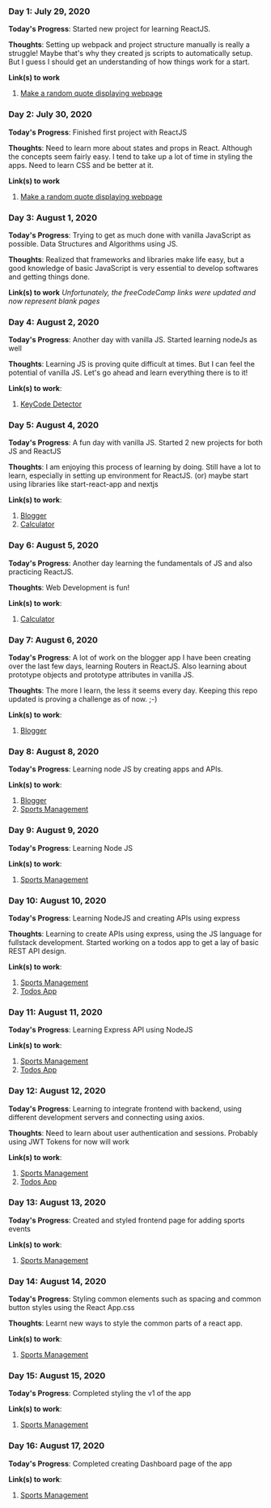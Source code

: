 ### Day 1: July 29, 2020

**Today's Progress**: Started new project for learning ReactJS.

**Thoughts**: Setting up webpack and project structure manually is really a struggle! Maybe that's why they created js scripts to automatically setup. But I guess I should get an understanding of how things work for a start.

**Link(s) to work**
1. [Make a random quote displaying webpage](https://github.com/asi309/random-quotes-machine)


### Day 2: July 30, 2020

**Today's Progress**: Finished first project with ReactJS

**Thoughts**: Need to learn more about states and props in React. Although the concepts seem fairly easy. I tend to take up a lot of time in styling the apps. Need to learn CSS and be better at it.

**Link(s) to work**
1. [Make a random quote displaying webpage](https://github.com/asi309/random-quotes-machine)


### Day 3: August 1, 2020

**Today's Progress**: Trying to get as much done with vanilla JavaScript as possible. Data Structures and Algorithms using JS.

**Thoughts**: Realized that frameworks and libraries make life easy, but a good knowledge of basic JavaScript is very essential to develop softwares and getting things done.

**Link(s) to work**
*Unfortunately, the freeCodeCamp links were updated and now represent blank pages*


### Day 4: August 2, 2020

**Today's Progress**: Another day with vanilla JS. Started learning nodeJs as well

**Thoughts**: Learning JS is proving quite difficult at times. But I can feel the potential of vanilla JS. Let's go ahead and learn everything there is to it!

**Link(s) to work**:
1. [KeyCode Detector](https://github.com/asi309/keyCode-Detector)


### Day 5: August 4, 2020

**Today's Progress**: A fun day with vanilla JS. Started 2 new projects for both JS and ReactJS

**Thoughts**: I am enjoying this process of learning by doing. Still have a lot to learn, especially in setting up environment for ReactJS. (or) maybe start using libraries like start-react-app and nextjs

**Link(s) to work**:
1. [Blogger](https://github.com/asi309/Blogger)
2. [Calculator](https://github.com/asi309/Calculator)


### Day 6: August 5, 2020

**Today's Progress**: Another day learning the fundamentals of JS and also practicing ReactJS.

**Thoughts**: Web Development is fun!

**Link(s) to work**:
1. [Calculator](https://github.com/asi309/Calculator)


### Day 7: August 6, 2020

**Today's Progress**: A lot of work on the blogger app I have been creating over the last few days, learning Routers in ReactJS. Also learning about prototype objects and prototype attributes in vanilla JS.

**Thoughts**: The more I learn, the less it seems every day. Keeping this repo updated is proving a challenge as of now. ;-)

**Link(s) to work**:
1. [Blogger](https://github.com/asi309/Blogger)


### Day 8: August 8, 2020

**Today's Progress**: Learning node JS by creating apps and APIs.

**Link(s) to work**:
1. [Blogger](https://github.com/asi309/Blogger)
2. [Sports Management](https://github.com/asi309/sports-app)


### Day 9: August 9, 2020

**Today's Progress**: Learning Node JS

**Link(s) to work**:
1. [Sports Management](https://github.com/asi309/sports-app)


### Day 10: August 10, 2020

**Today's Progress**: Learning NodeJS and creating APIs using express

**Thoughts**: Learning to create APIs using express, using the JS language for fullstack development. Started working on a todos app to get a lay of basic REST API design.

**Link(s) to work**:
1. [Sports Management](https://github.com/asi309/sports-app)
2. [Todos App](https://github.com/asi309/todo-app)


### Day 11: August 11, 2020

**Today's Progress**: Learning Express API using NodeJS

**Link(s) to work**:
1. [Sports Management](https://github.com/asi309/sports-app)
2. [Todos App](https://github.com/asi309/todo-app)


### Day 12: August 12, 2020

**Today's Progress**: Learning to integrate frontend with backend, using different development servers and connecting using axios.

**Thoughts**: Need to learn about user authentication and sessions. Probably using JWT Tokens for now will work

**Link(s) to work**:
1. [Sports Management](https://github.com/asi309/sports-app)
2. [Todos App](https://github.com/asi309/todo-app)


### Day 13: August 13, 2020

**Today's Progress**: Created and styled frontend page for adding sports events

**Link(s) to work**:
1. [Sports Management](https://github.com/asi309/sports-app)


### Day 14: August 14, 2020

**Today's Progress**: Styling common elements such as spacing and common button styles using the React App.css

**Thoughts**: Learnt new ways to style the common parts of a react app.

**Link(s) to work**:
1. [Sports Management](https://githu.com/asi309/sports-app)


### Day 15: August 15, 2020

**Today's Progress**: Completed styling the v1 of the app

**Link(s) to work**:
1. [Sports Management](https://github.com/asi309/sports-app)


### Day 16: August 17, 2020

**Today's Progress**: Completed creating Dashboard page of the app

**Link(s) to work**:
1. [Sports Management](https://github.com/asi309/sports-app)
